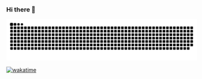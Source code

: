 ### Hi there 👋

<picture>
  <source media="(prefers-color-scheme: dark)" srcset="https://raw.githubusercontent.com/malei0311/malei0311/output/github-contribution-grid-snake-dark.svg">
  <source media="(prefers-color-scheme: light)" srcset="https://raw.githubusercontent.com/malei0311/malei0311/output/github-contribution-grid-snake.svg">
  <img alt="github contribution grid snake animation" src="https://raw.githubusercontent.com/malei0311/malei0311/output/github-contribution-grid-snake.svg">
</picture>

[![wakatime](https://wakatime.com/badge/user/f1bea279-c463-4a3c-b35d-7a98eb24c575.svg)](https://wakatime.com/@f1bea279-c463-4a3c-b35d-7a98eb24c575)

<!--
**malei0311/malei0311** is a ✨ _special_ ✨ repository because its `README.md` (this file) appears on your GitHub profile.

Here are some ideas to get you started:

- 🔭 I’m currently working on ...
- 🌱 I’m currently learning ...
- 👯 I’m looking to collaborate on ...
- 🤔 I’m looking for help with ...
- 💬 Ask me about ...
- 📫 How to reach me: ...
- 😄 Pronouns: ...
- ⚡ Fun fact: ...
-->
